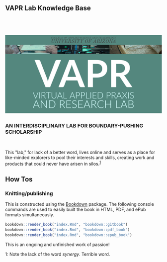 ## VAPR Lab Knowledge Base

<h1 align="center">
  <br/><img src="images/VAPR-brand-banner.png"><br />
  </h1>
  
### AN INTERDISCIPLINARY LAB FOR BOUNDARY-PUSHING SCHOLARSHIP
<br />

This "lab," for lack of a better word, lives online and serves as a place for like-minded explorers to pool their interests and skills, creating work and products that could never have arisen in silos.<sup>[1](#footnote1)</sup>

## How Tos

### Knitting/publishing

This is constructed using the [Bookdown](https://bookdown.org) package. The following console commands are used to easily built the book in HTML, PDF, and ePub formats simultaneously.

``` r
bookdown::render_book("index.Rmd", "bookdown::gitbook")
bookdown::render_book("index.Rmd", "bookdown::pdf_book")
bookdown::render_book("index.Rmd", "bookdown::epub_book")
```

This is an ongoing and unfinished work of passion!

<a name="footnote1">1</a>: Note the lack of the word *synergy*. Terrible word. 
